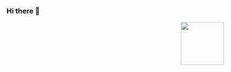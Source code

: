 ### Hi there 👋
<img align="right" width="100" height="100" src="https://komarev.com/ghpvc/?username=ibrahimsn98">
